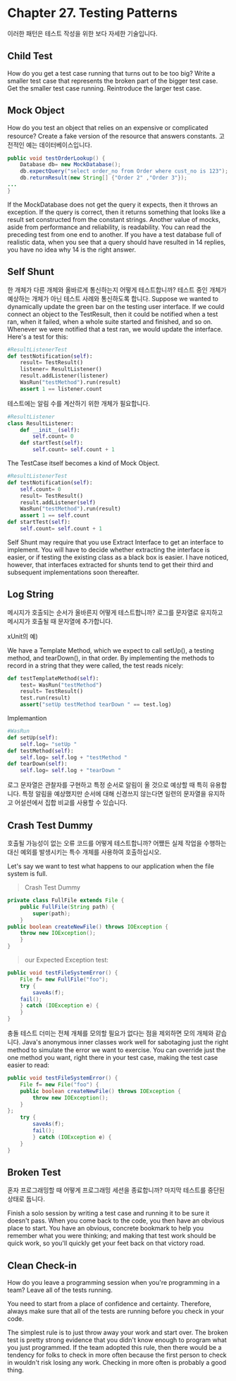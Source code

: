 # Chapter 27. Testing Patterns

이러한 패턴은 테스트 작성을 위한 보다 자세한 기술입니다.


## Child Test
How do you get a test case running that turns out to be too big? Write a smaller test case that represents the broken part of the bigger test case. Get the smaller test case running. 
Reintroduce the larger test case.

## Mock Object

How do you test an object that relies on an expensive or complicated resource? Create a fake version of the resource that answers constants.
고전적인 예는 데이터베이스입니다.

```java
public void testOrderLookup() { 
    Database db= new MockDatabase();
    db.expectQuery("select order_no from Order where cust_no is 123"); 
    db.returnResult(new String[] {"Order 2" ,"Order 3"});
... 
}

```

If the MockDatabase does not get the query it expects, then it throws an exception. If the 
query is correct, then it returns something that looks like a result set constructed from the constant strings.
Another value of mocks, aside from performance and reliability, is readability. You can read the preceding test from one end to another. If you have a test database full of realistic data, when you see that a query should have resulted in 14 replies, you have no idea why 14 is the right answer.

## Self Shunt

한 개체가 다른 개체와 올바르게 통신하는지 어떻게 테스트합니까? 테스트 중인 개체가 예상하는 개체가 아닌 테스트 사례와 통신하도록 합니다.
Suppose we wanted to dynamically update the green bar on the testing user interface. If we 
could connect an object to the TestResult, then it could be notified when a test ran, when it failed, when a whole suite started and finished, and so on. Whenever we were notified that a test ran, we would update the interface. Here's a test for this:
```python
#ResultListenerTest
def testNotification(self):
    result= TestResult()
    listener= ResultListener()
    result.addListener(listener) 
    WasRun("testMethod").run(result) 
    assert 1 == listener.count

```
테스트에는 알림 수를 계산하기 위한 개체가 필요합니다.
```python
#ResultListener
class ResultListener:
    def __init__(self):
        self.count= 0
    def startTest(self):
        self.count= self.count + 1
```

The TestCase itself becomes a kind of Mock Object.
```python
#ResultListenerTest
def testNotification(self):
    self.count= 0
    result= TestResult()
    result.addListener(self) 
    WasRun("testMethod").run(result) 
    assert 1 == self.count
def startTest(self):
    self.count= self.count + 1
```

Self Shunt may require that you use Extract Interface to get an interface to implement. You 
will have to decide whether extracting the interface is easier, or if testing the existing class as a black box is easier. I have noticed, however, that interfaces extracted for shunts tend to get their third and subsequent implementations soon thereafter.

## Log String

메시지가 호출되는 순서가 올바른지 어떻게 테스트합니까? 로그를 문자열로 유지하고 메시지가 호출될 때 문자열에 추가합니다.

xUnit의 예)

We have a Template Method, which we expect to call setUp(), a testing method, and tearDown(), in that order. By implementing the methods to record in a 
string that they were called, the test reads nicely:

```python
def testTemplateMethod(self): 
    test= WasRun("testMethod") 
    result= TestResult()
    test.run(result)
    assert("setUp testMethod tearDown " == test.log)

```
Implemantion

```python
#WasRun
def setUp(self): 
    self.log= "setUp "
def testMethod(self):
    self.log= self.log + "testMethod " 
def tearDown(self):
    self.log= self.log + "tearDown "
```

로그 문자열은 관찰자를 구현하고 특정 순서로 알림이 올 것으로 예상할 때 특히 유용합니다. 특정 알림을 예상했지만 순서에 대해 신경쓰지 않는다면 일련의 문자열을 유지하고 어설션에서 집합 비교를 사용할 수 있습니다.


## Crash Test Dummy

호출될 가능성이 없는 오류 코드를 어떻게 테스트합니까? 어쨌든 실제 작업을 수행하는 대신 예외를 발생시키는 특수 개체를 사용하여 호출하십시오.

Let's say we want to test what happens to our application when the file system is full. 

> Crash Test Dummy
```java
private class FullFile extends File { 
    public FullFile(String path) {
        super(path); 
    }
public boolean createNewFile() throws IOException { 
    throw new IOException();
    } 
}
```

> our Expected Exception test:

```java
public void testFileSystemError() { 
    File f= new FullFile("foo");
    try { 
        saveAs(f); 
    fail();
    } catch (IOException e) { 
    }
}

```

충돌 테스트 더미는 전체 개체를 모의할 필요가 없다는 점을 제외하면 모의 개체와 같습니다.
Java's anonymous inner classes work well for sabotaging just the right method to simulate the error we want to exercise. You can override just the one method you want, right there in your test case, making the test case easier to read:

```java
public void testFileSystemError() { 
    File f= new File("foo") {
    public boolean createNewFile() throws IOException { 
        throw new IOException();
    }
};
    try { 
        saveAs(f); 
        fail();
        } catch (IOException e) { 
    }
}

```
## Broken Test

혼자 프로그래밍할 때 어떻게 프로그래밍 세션을 종료합니까? 마지막 테스트를 중단된 상태로 둡니다.

Finish a solo session by writing a test case and running it to be sure it doesn't pass. When you come back to the code, you then have an obvious place to start. You have an obvious, concrete bookmark to help you remember what you were thinking; and making that test work should be quick work, so you'll quickly get your feet back on that victory road.


## Clean Check-in
How do you leave a programming session when you're programming in a team? Leave all of 
the tests running.

You need to start from a place of confidence and certainty. Therefore, always make sure that all of the tests are running before you check in your code.

The simplest rule is to just throw away your work and start over. The broken test is pretty 
strong evidence that you didn't know enough to program what you just programmed. If the 
team adopted this rule, then there would be a tendency for folks to check in more often 
because the first person to check in wouldn't risk losing any work. Checking in more often is probably a good thing.

